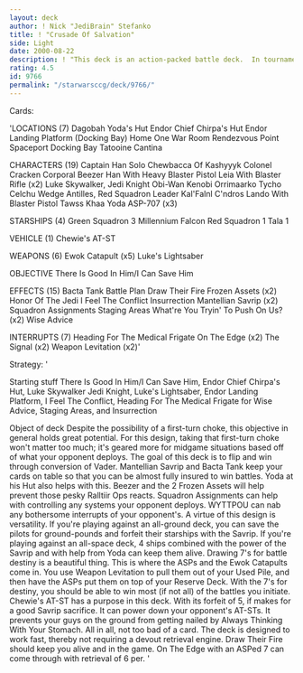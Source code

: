 ```yaml
---
layout: deck
author: ! Nick "JediBrain" Stefanko
title: ! "Crusade Of Salvation"
side: Light
date: 2000-08-22
description: ! "This deck is an action-packed battle deck.  In tournament play, this deck performed beautifully and ran quite fast."
rating: 4.5
id: 9766
permalink: "/starwarsccg/deck/9766/"
---
```

Cards: 

'LOCATIONS (7)
Dagobah Yoda's Hut
Endor Chief Chirpa's Hut
Endor Landing Platform (Docking Bay)
Home One War Room
Rendezvous Point
Spaceport Docking Bay
Tatooine Cantina

CHARACTERS (19)
Captain Han Solo
Chewbacca Of Kashyyyk
Colonel Cracken
Corporal Beezer
Han With Heavy Blaster Pistol
Leia With Blaster Rifle (x2)
Luke Skywalker, Jedi Knight
Obi-Wan Kenobi
Orrimaarko
Tycho Celchu
Wedge Antilles, Red Squadron Leader
Kal'Falnl C'ndros
Lando With Blaster Pistol
Tawss Khaa
Yoda
ASP-707 (x3)

STARSHIPS (4)
Green Squadron 3
Millennium Falcon
Red Squadron 1
Tala 1

VEHICLE (1)
Chewie's AT-ST

WEAPONS (6)
Ewok Catapult (x5)
Luke's Lightsaber

OBJECTIVE
There Is Good In Him/I Can Save Him

EFFECTS (15)
Bacta Tank
Battle Plan
Draw Their Fire
Frozen Assets (x2)
Honor Of The Jedi
I Feel The Conflict
Insurrection
Mantellian Savrip (x2)
Squadron Assignments
Staging Areas
What're You Tryin' To Push On Us? (x2)
Wise Advice

INTERRUPTS (7)
Heading For The Medical Frigate
On The Edge (x2)
The Signal (x2)
Weapon Levitation (x2)'

Strategy: '

Starting stuff
There Is Good In Him/I Can Save Him, Endor Chief Chirpa's Hut, Luke Skywalker Jedi Knight, Luke's Lightsaber, Endor Landing Platform, I Feel The Conflict, Heading For The Medical Frigate for Wise Advice, Staging Areas, and Insurrection

Object of deck
Despite the possibility of a first-turn choke, this objective in general holds great potential.  For this design, taking that first-turn choke won't matter too much; it's geared more for midgame situations based off of what your opponent deploys.
The goal of this deck is to flip and win through conversion of Vader.  Mantellian Savrip and Bacta Tank keep your cards on table so that you can be almost fully insured to win battles.  Yoda at his Hut also helps with this. Beezer and the 2 Frozen Assets will help prevent those pesky Ralltiir Ops reacts.  Squadron Assignments can help with controlling any systems your opponent deploys.  WYTTPOU can nab any bothersome interrupts of your opponent's.
A virtue of this design is versatility.  If you're playing against an all-ground deck, you can save the pilots for ground-pounds and forfeit their starships with the Savrip.	If you're playing against an all-space deck, 4 ships combined with the power of the Savrip and with help from Yoda can keep them alive.
Drawing 7's for battle destiny is a beautiful thing.  This is where the ASPs and the Ewok Catapults come in.  You use Weapon Levitation to pull them out of your Used Pile, and then have the ASPs put them on top of your Reserve Deck.  With the 7's for destiny, you should be able to win most (if not all) of the battles you initiate.
Chewie's AT-ST has a purpose in this deck.  With its forfeit of 5, if makes for a good Savrip sacrifice.  It can power down your opponent's AT-STs.  It prevents your guys on the ground from getting nailed by Always Thinking With Your Stomach.  All in all, not too bad of a card.
The deck is designed to work fast, thereby not requiring a devout retrieval engine.  Draw Their Fire should keep you alive and in the game.  On The Edge with an ASPed 7 can come through with retrieval of 6 per.
'
